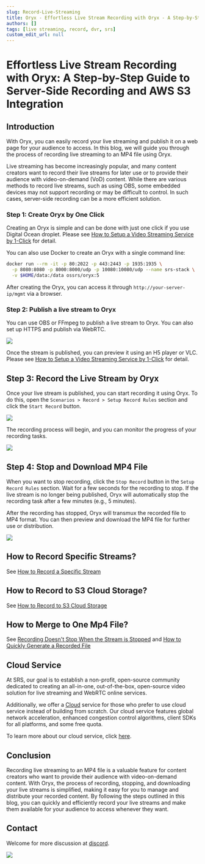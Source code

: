 ```yaml
---
slug: Record-Live-Streaming
title: Oryx - Effortless Live Stream Recording with Oryx - A Step-by-Step Guide to Server-Side Recording and AWS S3 Integration
authors: []
tags: [live streaming, record, dvr, srs]
custom_edit_url: null
---
```


# Effortless Live Stream Recording with Oryx: A Step-by-Step Guide to Server-Side Recording and AWS S3 Integration

## Introduction

With Oryx, you can easily record your live streaming and publish it on a web page for your audience 
to access. In this blog, we will guide you through the process of recording live streaming to an MP4 file 
using Oryx.

<!--truncate-->

Live streaming has become increasingly popular, and many content creators want to record their live streams 
for later use or to provide their audience with video-on-demand (VoD) content. While there are various 
methods to record live streams, such as using OBS, some embedded devices may not support recording or 
may be difficult to control. In such cases, server-side recording can be a more efficient solution. 

### Step 1: Create Oryx by One Click

Creating an Oryx is simple and can be done with just one click if you use Digital Ocean droplet.
Please see [How to Setup a Video Streaming Service by 1-Click](./2022-04-09-Oryx-Tutorial.md) for detail.

You can also use Docker to create an Oryx with a single command line:

```bash
docker run --rm -it -p 80:2022 -p 443:2443 -p 1935:1935 \
  -p 8080:8080 -p 8000:8000/udp -p 10080:10080/udp --name srs-stack \
  -v $HOME/data:/data ossrs/oryx:5
```

After creating the Oryx, you can access it through `http://your-server-ip/mgmt` via a browser.

### Step 2: Publish a live stream to Oryx

You can use OBS or FFmpeg to publish a live stream to Oryx. You can also set up HTTPS and publish via WebRTC.

![](/img/blog-2022-04-09-01.png)

Once the stream is published, you can preview it using an H5 player or VLC.
Please see [How to Setup a Video Streaming Service by 1-Click](./2022-04-09-Oryx-Tutorial.md) for detail.

## Step 3: Record the Live Stream by Oryx

Once your live stream is published, you can start recording it using Oryx. To do this, open the 
`Scenarios > Record > Setup Record Rules` section and click the `Start Record` button. 

![](/img/blog-2023-09-10-01.png)

The recording process will begin, and you can monitor the progress of your recording tasks.

![](/img/blog-2023-09-10-02.png)

## Step 4: Stop and Download MP4 File

When you want to stop recording, click the `Stop Record` button in the `Setup Record Rules` section. Wait for
a few seconds for the recording to stop. If the live stream is no longer being published, Oryx will 
automatically stop the recording task after a few minutes (e.g., 5 minutes).

After the recording has stopped, Oryx will transmux the recorded file to MP4 format. You can then preview 
and download the MP4 file for further use or distribution.

![](/img/blog-2023-09-10-03.png)

## How to Record Specific Streams?

See [How to Record a Specific Stream](../faq-oryx#how-to-record-a-specific-stream)

## How to Record to S3 Cloud Storage?

See [How to Record to S3 Cloud Storage](../faq-oryx#how-to-record-to-s3-cloud-storage)

## How to Merge to One Mp4 File?

See [Recording Doesn't Stop When the Stream is Stopped](../faq-oryx#recording-doesnt-stop-when-the-stream-is-stopped)
and [How to Quickly Generate a Recorded File](../faq-oryx#how-to-quickly-generate-a-recorded-file)

## Cloud Service

At SRS, our goal is to establish a non-profit, open-source community dedicated to creating an all-in-one, 
out-of-the-box, open-source video solution for live streaming and WebRTC online services.

Additionally, we offer a [Cloud](../cloud) service for those who prefer to use cloud service instead of building from 
scratch. Our cloud service features global network acceleration, enhanced congestion control algorithms, 
client SDKs for all platforms, and some free quota.

To learn more about our cloud service, click [here](../cloud).

## Conclusion

Recording live streaming to an MP4 file is a valuable feature for content creators who want to provide 
their audience with video-on-demand content. With Oryx, the process of recording, stopping, and 
downloading your live streams is simplified, making it easy for you to manage and distribute your recorded 
content. By following the steps outlined in this blog, you can quickly and efficiently record your live 
streams and make them available for your audience to access whenever they want.

## Contact

Welcome for more discussion at [discord](https://discord.gg/bQUPDRqy79).

![](https://ossrs.io/gif/v1/sls.gif?site=ossrs.io&path=/lts/blog-en/2023-09-10-Record-Live-Streaming)
